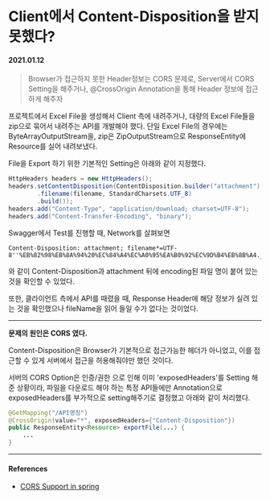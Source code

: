 # Client에서 Content-Disposition을 받지 못했다?

#### 2021.01.12

> Browser가 접근하지 못한 Header정보는 CORS 문제로, Server에서 CORS Setting을 해주거나, @CrossOrigin Annotation을 통해 Header 정보에 접근하게 해주자

프로젝트에서 Excel File을 생성해서 Client 측에 내려주거나, 대량의 Excel File들을 zip으로 묶어서 내려주는 API를 개발해야 했다. 단일 Excel File의 경우에는 ByteArrayOutputStream을, zip은 ZipOutputStream으로 ResponseEntity에 Resource를 실어 내려보냈다.

File을 Export 하기 위한 기본적인 Setting은 아래와 같이 지정했다.

```java
HttpHeaders headers = new HttpHeaders();
headers.setContentDisposition(ContentDisposition.builder("attachment")
        .filename(filename, StandardCharsets.UTF_8)
        .build());
headers.add("Content-Type", "application/download; charset=UTF-8");
headers.add("Content-Transfer-Encoding", "binary");
```

Swagger에서 Test를 진행할 때, Network를 살펴보면

```
Content-Disposition: attachment; filename*=UTF-8''%EB%82%98%EB%8A%94%20%EC%84%A4%EC%A0%95%EA%B0%92%EC%9D%B4%EB%8B%A4._20210112.xlsx
```

와 같이 Content-Disposition과 attachment 뒤에 encoding된 파일 명이 붙어 있는 것을 확인할 수 있었다.

또한, 클라이언트 측에서 API를 때렸을 때, Response Header에 해당 정보가 실려 있는 것을 확인했으나 fileName을 읽어 들일 수가 없다는 것이었다.

---

**문제의 원인은 CORS 였다.**

Content-Disposition은 Browser가 기본적으로 접근가능한 헤더가 아니었고, 이를 접근할 수 있게 서버에서 접근을 허용해줘야만 했던 것이다.

서버의 CORS Option은 인증/권한 으로 인해 이미 'exposedHeaders'를 Setting 해준 상황이라, 파일을 다운로드 해야 하는 특정 API들에만 Annotation으로 exposedHeaders를 부가적으로 setting해주기로 결정했고 아래와 같이 처리했다.

```java
@GetMapping("/API명칭")
@CrossOrigin(value="*", exposedHeaders={"Content-Disposition"})
public ResponseEntity<Resource> exportFile(...) {
    ...
}
```

---

#### References

- [CORS Support in spring](https://spring.io/blog/2015/06/08/cors-support-in-spring-framework)
